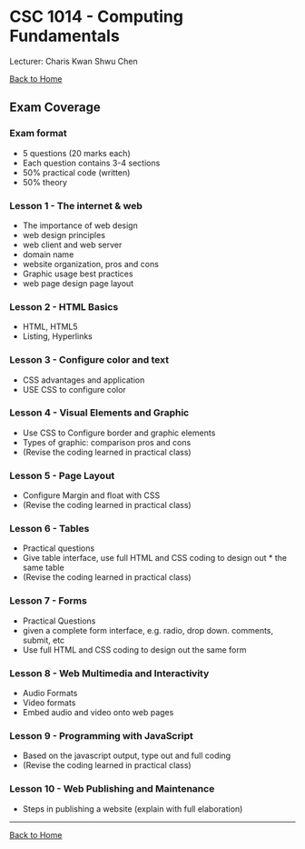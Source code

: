 # CSC 1014 - Computing Fundamentals

Lecturer: Charis Kwan Shwu Chen

[Back to Home](index.md)

## Exam Coverage

### Exam format

* 5 questions (20 marks each)
* Each question contains 3-4 sections
* 50% practical code (written)
* 50% theory

### Lesson 1 - The internet & web

* The importance of web design
* web design principles
* web client and web server
* domain name
* website organization, pros and cons
* Graphic usage best practices
* web page design page layout

### Lesson 2 - HTML Basics

* HTML, HTML5
* Listing, Hyperlinks

### Lesson 3 - Configure color and text

* CSS advantages and application
* USE CSS to configure color

### Lesson 4 - Visual Elements and Graphic

* Use CSS to Configure border and graphic elements
* Types of graphic: comparison pros and cons
* (Revise the coding learned in practical class)

### Lesson 5 - Page Layout

* Configure Margin and float with CSS
* (Revise the coding learned in practical class)

### Lesson 6 - Tables

* Practical questions
* Give table interface, use full HTML and CSS coding to design out * the same table
* (Revise the coding learned in practical class)

### Lesson 7 - Forms

* Practical Questions
* given a complete form interface, e.g. radio, drop down. comments, submit, etc
* Use full HTML and CSS coding to design out the same form

### Lesson 8 - Web Multimedia and Interactivity

* Audio Formats
* Video formats
* Embed audio and video onto web pages

### Lesson 9 - Programming with JavaScript

* Based on the javascript output, type out and full coding
* (Revise the coding learned in practical class)

### Lesson 10 - Web Publishing and Maintenance

* Steps in publishing a website (explain with full elaboration)

---

[Back to Home](index.md)
